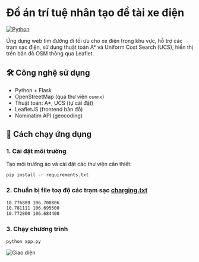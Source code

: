 # Đồ án trí tuệ nhân tạo đề tài xe điện
[![Python](https://img.shields.io/badge/python-3.8-blue.svg)](https://www.python.org/)

Ứng dụng web tìm đường đi tối ưu cho xe điện trong khu vực, hỗ trợ các trạm sạc điện, sử dụng thuật toán A* và Uniform Cost Search (UCS), hiển thị trên bản đồ OSM thông qua Leaflet.

## 🛠 Công nghệ sử dụng
- Python + Flask
- OpenStreetMap (qua thư viện `osmnx`)
- Thuật toán: A*, UCS (tự cài đặt)
- LeafletJS (frontend bản đồ)
- Nominatim API (geocoding)

## 🚀 Cách chạy ứng dụng

### 1. Cài đặt môi trường
Tạo môi trường ảo và cài đặt các thư viện cần thiết:

```bash
pip install -r requirements.txt
```
### 2. Chuẩn bị file toạ độ các trạm sạc [charging.txt](charging.txt) 
```bash
10.776889 106.700806
10.781111 106.695500
10.772800 106.684400
```
### 3. Chạy chương trình
```bash
python app.py
```

![Giao diện](đường_dẫn_ảnh)

